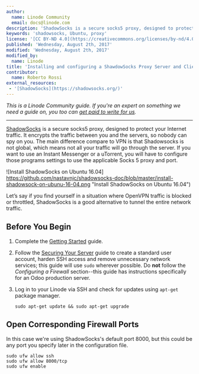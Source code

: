 ```yaml
---
author:
  name: Linode Community
  email: docs@linode.com
description: 'ShadowSocks is a secure socks5 proxy, designed to protect your Internet traffic. It encrypts the traffic between you and the servers, so nobody can spy on you. The main difference compare to VPN is that Shadowsocks is not global, which means not all your traffic will go through the servers.'
keywords: 'shadowsocks, Ubuntu, proxy'
license: '[CC BY-ND 4.0](https://creativecommons.org/licenses/by-nd/4.0)'
published: 'Wednesday, August 2th, 2017'
modified: 'Wednesday, August 2th, 2017'
modified_by:
  name: Linode
title: 'Installing and configuring a ShawdowSocks Proxy Server and Client on Ubuntu 16.04.2 LTS (Xenial Xerus)'
contributor:
  name: Roberto Rossi
external_resources:
 - '[ShadowSocks](https://shadowsocks.org/)'
---
```


*This is a Linode Community guide. If you're an expert on something we need a guide on, you too can [get paid to write for us](https://www.linode.com/docs/contribute).*
<hr>

[ShadowSocks](https://shadowsocks.org/) is a secure socks5 proxy, designed to protect your Internet traffic. It encrypts the traffic between you and the servers, so nobody can spy on you. The main difference compare to VPN is that Shadowsocks is not global, which means not all your traffic will go through the server. If you want to use an Instant Messenger or a uTorrent, you will have to configure those programs settings to use the applicable Socks 5 proxy and port.

![Install ShadowSocks on Ubuntu 16.04] https://github.com/nastavnjc/shadowsocks-doc/blob/master/install-shadowsock-on-ubunu-16-04.png "Install ShadowSocks on Ubuntu 16.04")

Let’s say if you find yourself in a situation where OpenVPN traffic is blocked or throttled, ShadowSocks is a good alternative to tunnel the entire network traffic.

## Before You Begin

1.  Complete the [Getting Started](/docs/getting-started) guide.

2.  Follow the [Securing Your Server](/docs/security/securing-your-server/) guide to create a standard user account, harden SSH access and remove unnecessary network services; this guide will use `sudo` wherever possible. Do **not** follow the *Configuring a Firewall* section--this guide has instructions specifically for an Odoo production server.

3.  Log in to your Linode via SSH and check for updates using `apt-get` package manager.

        sudo apt-get update && sudo apt-get upgrade

## Open Corresponding Firewall Ports

In this case we're using ShadowSocks's default port 8000, but this could be any port you specify later in the configuration file.

    sudo ufw allow ssh
    sudo ufw allow 8000/tcp
    sudo ufw enable
